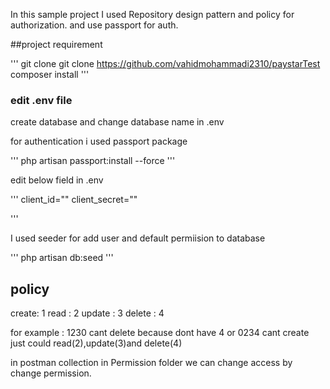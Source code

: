 In this sample project I used Repository design pattern and policy for authorization.
and use passport for auth.

##project requirement

'''
git clone git clone https://github.com/vahidmohammadi2310/paystarTest
composer install
'''

### edit .env file

create database and change database name in .env

for authentication i used passport package 

'''
php artisan passport:install --force
'''

edit below field in .env

'''
client_id=""
client_secret=""
 
'''

I used seeder for add user and default permiision to database

'''
php artisan db:seed
'''

## policy 

create: 1
read : 2
update : 3
delete : 4

for example : 1230 cant delete because dont have 4 or 0234 cant create just could read(2),update(3)and delete(4)

in postman collection in Permission folder we can change access by change permission.



